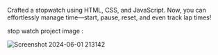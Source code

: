 Crafted a stopwatch using HTML, CSS, and JavaScript. Now, you can effortlessly manage time—start, pause, reset, and even track lap times!

stop watch project image :

![Screenshot 2024-06-01 213142](https://github.com/DhruvMishra28/Stopwatch-webapp/assets/152638380/fb8b6563-42cd-4e6f-9b04-183e92334bf1)
